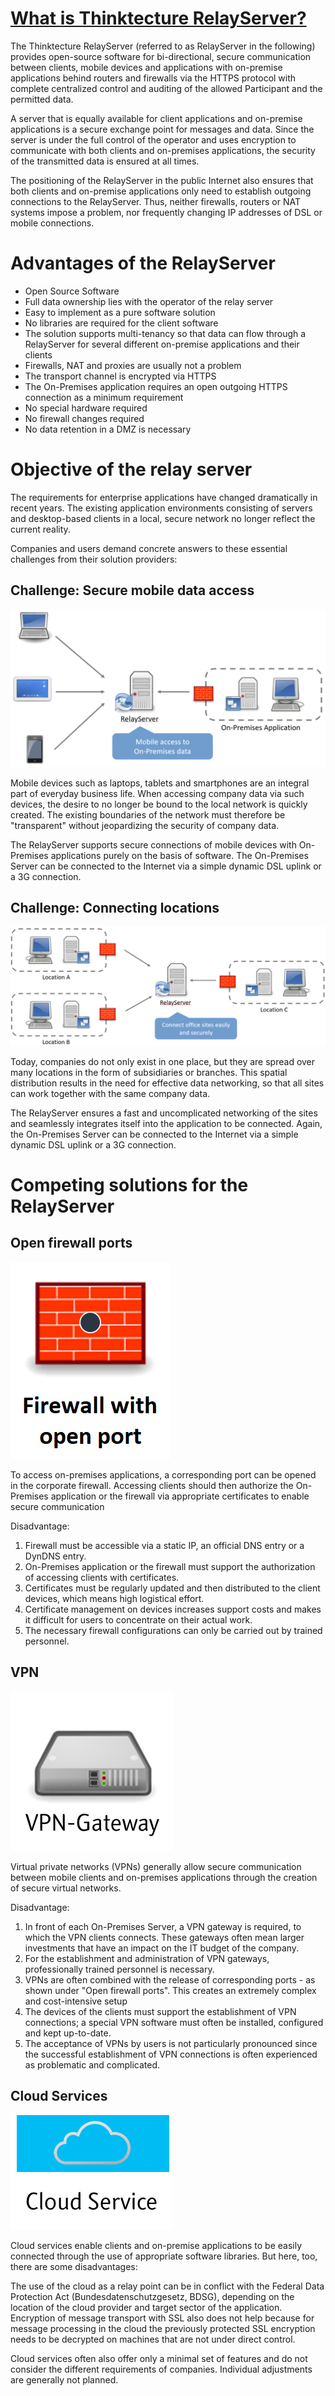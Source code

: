 # [What is Thinktecture RelayServer?](1-what-is-thinktecture-relayserver.md)

The Thinktecture RelayServer (referred to as RelayServer in the following) provides open-source software for bi-directional, secure communication between clients, mobile devices and applications with on-premise applications behind routers and firewalls via the HTTPS protocol with complete centralized control and auditing of the allowed Participant and the permitted data.

A server that is equally available for client applications and on-premise applications is a secure exchange point for messages and data. Since the server is under the full control of the operator and uses encryption to communicate with both clients and on-premises applications, the security of the transmitted data is ensured at all times.

The positioning of the RelayServer in the public Internet also ensures that both clients and on-premise applications only need to establish outgoing connections to the RelayServer. Thus, neither firewalls, routers or NAT systems impose a problem, nor frequently changing IP addresses of DSL or mobile connections.

# Advantages of the RelayServer

- Open Source Software
- Full data ownership lies with the operator of the relay server
- Easy to implement as a pure software solution
- No libraries are required for the client software
- The solution supports multi-tenancy so that data can flow through a RelayServer for several different on-premise applications and their clients
- Firewalls, NAT and proxies are usually not a problem
- The transport channel is encrypted via HTTPS
- The On-Premises application requires an open outgoing HTTPS connection as a minimum requirement
- No special hardware required
- No firewall changes required
- No data retention in a DMZ is necessary

# Objective of the relay server

The requirements for enterprise applications have changed dramatically in recent years. The existing application environments consisting of servers and desktop-based clients in a local, secure network no longer reflect the current reality.

Companies and users demand concrete answers to these essential challenges from their solution providers:

## Challenge: Secure mobile data access
![1-challenge-mobile-data-access.png](./assets/1-challenge-mobile-data-access.png)
 
Mobile devices such as laptops, tablets and smartphones are an integral part of everyday business life. When accessing company data via such devices, the desire to no longer be bound to the local network is quickly created. The existing boundaries of the network must therefore be "transparent" without jeopardizing the security of company data.

The RelayServer supports secure connections of mobile devices with On-Premises applications purely on the basis of software. The On-Premises Server can be connected to the Internet via a simple dynamic DSL uplink or a 3G connection.

## Challenge: Connecting locations
![1-site-networking.png](./assets/1-site-networking.png)

Today, companies do not only exist in one place, but they are spread over many locations in the form of subsidiaries or branches. This spatial distribution results in the need for effective data networking, so that all sites can work together with the same company data.

The RelayServer ensures a fast and uncomplicated networking of the sites and seamlessly integrates itself into the application to be connected. Again, the On-Premises Server can be connected to the Internet via a simple dynamic DSL uplink or a 3G connection.

# Competing solutions for the RelayServer

## Open firewall ports
![1-firewall.png](./assets/1-firewall.png)

To access on-premises applications, a corresponding port can be opened in the corporate firewall. Accessing clients should then authorize the On-Premises application or the firewall via appropriate certificates to enable secure communication

Disadvantage:

1. Firewall must be accessible via a static IP, an official DNS entry or a DynDNS entry.
1. On-Premises application or the firewall must support the authorization of accessing clients with certificates.
1. Certificates must be regularly updated and then distributed to the client devices, which means high logistical effort.
1. Certificate management on devices increases support costs and makes it difficult for users to concentrate on their actual work.
1. The necessary firewall configurations can only be carried out by trained personnel.

## VPN
![1-vpn-gateway.png](./assets/1-vpn-gateway.png)

Virtual private networks (VPNs) generally allow secure communication between mobile clients and on-premises applications through the creation of secure virtual networks.

Disadvantage:

1. In front of each On-Premises Server, a VPN gateway is required, to which the VPN clients connects. These gateways often mean larger investments that have an impact on the IT budget of the company.
1. For the establishment and administration of VPN gateways, professionally trained personnel is necessary.
1. VPNs are often combined with the release of corresponding ports - as shown under "Open firewall ports". This creates an extremely complex and cost-intensive setup
1. The devices of the clients must support the establishment of VPN connections; a special VPN software must often be installed, configured and kept up-to-date.
1. The acceptance of VPNs by users is not particularly pronounced since the successful establishment of VPN connections is often experienced as problematic and complicated.

## Cloud Services
![1-cloud-service.png](./assets/1-cloud-service.png)

Cloud services enable clients and on-premise applications to be easily connected through the use of appropriate software libraries. But here, too, there are some disadvantages:

The use of the cloud as a relay point can be in conflict with the Federal Data Protection Act (Bundesdatenschutzgesetz, BDSG), depending on the location of the cloud provider and target sector of the application. Encryption of message transport with SSL also does not help because for message processing in the cloud the previously protected SSL encryption needs to be decrypted on machines that are not under direct control.

Cloud services often also offer only a minimal set of features and do not consider the different requirements of companies. Individual adjustments are generally not planned.
